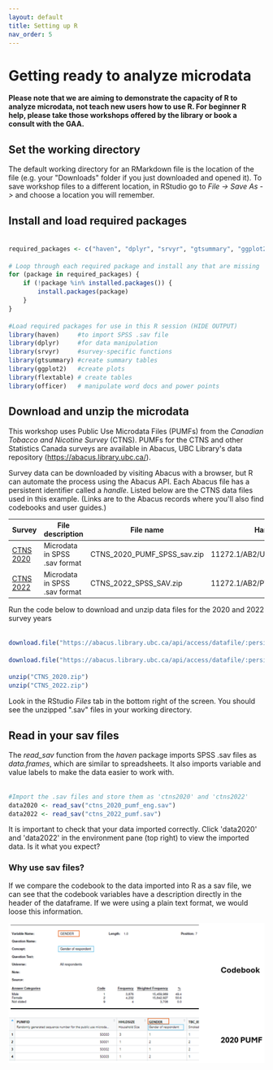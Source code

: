 ```yaml
---
layout: default
title: Setting up R
nav_order: 5
---
```


# Getting ready to analyze microdata

**Please note that we are aiming to demonstrate the capacity of R to analyze microdata, not teach new users how to use R. For beginner R help, please take those workshops offered by the library or book a consult with the GAA.**

## Set the working directory

The default working directory for an RMarkdown file is the location of the file (e.g. your "Downloads" folder if you just downloaded and opened it). To save workshop files to a different location, in RStudio go to *File -\> Save As -\>* and choose a location you will remember.

## Install and load required packages

```r

required_packages <- c("haven", "dplyr", "srvyr", "gtsummary", "ggplot2", "ggpubr")

# Loop through each required package and install any that are missing
for (package in required_packages) {
    if (!package %in% installed.packages()) {
        install.packages(package)
    }
}

#Load required packages for use in this R session (HIDE OUTPUT)
library(haven)     #to import SPSS .sav file 
library(dplyr)     #for data manipulation
library(srvyr)     #survey-specific functions
library(gtsummary) #create summary tables
library(ggplot2)   #create plots
library(flextable) # create tables 
library(officer)   # manipulate word docs and power points


```

## Download and unzip the microdata

This workshop uses Public Use Microdata Files (PUMFs) from the *Canadian Tobacco and Nicotine Survey* (CTNS). PUMFs for the CTNS and other Statistics Canada surveys are available in Abacus, UBC Library's data repository (<https://abacus.library.ubc.ca/>).

Survey data can be downloaded by visiting Abacus with a browser, but R can automate the process using the Abacus API. Each Abacus file has a persistent identifier called a *handle*. Listed below are the CTNS data files used in this example. (Links are to the Abacus records where you'll also find codebooks and user guides.)

| Survey                                                 | File description              | File name                   | Handle                    |
|-------------------|------------------|------------------|------------------|
| [CTNS 2020](https://hdl.handle.net/11272.1/AB2/UYC0Z8) | Microdata in SPSS .sav format | CTNS_2020_PUMF_SPSS_sav.zip | 11272.1/AB2/UYC0Z8/XVITQW |
| [CTNS 2022](https://hdl.handle.net/11272.1/AB2/PWWFK3) | Microdata in SPSS .sav format | CTNS_2022_SPSS_SAV.zip      | 11272.1/AB2/PWWFK3/4K96XZ |

Run the code below to download and unzip data files for the 2020 and 2022 survey years

```r

download.file("https://abacus.library.ubc.ca/api/access/datafile/:persistentId?persistentId=hdl:11272.1/AB2/UYC0Z8/XVITQW","CTNS_2020.zip", mode="wb")

download.file("https://abacus.library.ubc.ca/api/access/datafile/:persistentId?persistentId=hdl:11272.1/AB2/PWWFK3/4K96XZ","CTNS_2022.zip", mode="wb")

unzip("CTNS_2020.zip")
unzip("CTNS_2022.zip")

```

Look in the RStudio *Files* tab in the bottom right of the screen. You should see the unzipped ".sav" files in your working directory.

## Read in your sav files

The *read_sav* function from the *haven* package imports SPSS .sav files as *data.frames*, which are similar to spreadsheets. It also imports variable and value labels to make the data easier to work with.

```r

#Import the .sav files and store them as 'ctns2020' and 'ctns2022'
data2020 <- read_sav("ctns_2020_pumf_eng.sav")
data2022 <- read_sav("ctns_2022_pumf.sav")

```

It is important to check that your data imported correctly. Click 'data2020' and 'data2022' in the environment pane (top right) to view the imported data. Is it what you expect?

### Why use sav files?

If we compare the codebook to the data imported into R as a sav file, we can see that the codebook variables have a description directly in the header of the dataframe. If we were using a plain text format, we would loose this information.

![](images/codebook_and_data.png)
